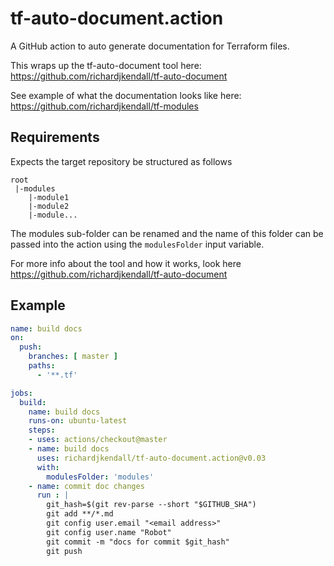 # tf-auto-document.action
A GitHub action to auto generate documentation for Terraform files.

This wraps up the tf-auto-document tool here: https://github.com/richardjkendall/tf-auto-document

See example of what the documentation looks like here: https://github.com/richardjkendall/tf-modules

## Requirements

Expects the target repository be structured as follows

```
root
 |-modules
    |-module1
    |-module2
    |-module...
```

The modules sub-folder can be renamed and the name of this folder can be passed into the action using the ``modulesFolder`` input variable.

For more info about the tool and how it works, look here https://github.com/richardjkendall/tf-auto-document

## Example

```yaml
name: build docs
on:
  push:
    branches: [ master ]
    paths:
      - '**.tf'

jobs:
  build:
    name: build docs
    runs-on: ubuntu-latest
    steps:
    - uses: actions/checkout@master
    - name: build docs
      uses: richardjkendall/tf-auto-document.action@v0.03
      with:
        modulesFolder: 'modules'
    - name: commit doc changes
      run : |
        git_hash=$(git rev-parse --short "$GITHUB_SHA")
        git add **/*.md
        git config user.email "<email address>"
        git config user.name "Robot"
        git commit -m "docs for commit $git_hash"
        git push
```
